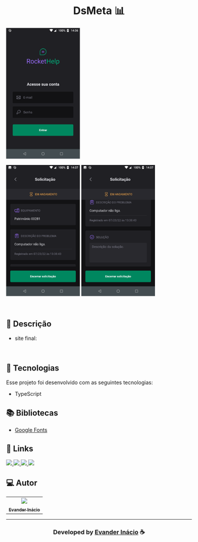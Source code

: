 <h1 align="center">
  DsMeta 📊
</h1>


<img width="200px;" src="https://raw.githubusercontent.com/EvanderInacio/Rocket-Help/main/src/assets/imgs-readme/signin.png" />

<p align="left">
<img width="200px;" src="https://raw.githubusercontent.com/EvanderInacio/Rocket-Help/main/src/assets/imgs-readme/detalhe-andamento-1.png" />

<img width="200px;" src="https://raw.githubusercontent.com/EvanderInacio/Rocket-Help/main/src/assets/imgs-readme/detalhe-andamento-2.png" />
</p>

<br>

## 📝 Descrição 

 

- site final: []() 

<br>

## 🚀 Tecnologias

Esse projeto foi desenvolvido com as seguintes tecnologias:


- TypeScript



## 📚 Bibliotecas

- [Google Fonts](https://fonts.google.com/)



## 🔗 Links

<p align="left">
 
 <a href="https://www.linkedin.com/in/evander-inacio" alt="Linkedin">
  <img src="https://img.shields.io/badge/-Linkedin-0A66C2?style=for-the-badge&logo=Linkedin&logoColor=FFFFFF&link=https://www.linkedin.com/in/evander-inacio"/> 
 </a>
 
 <a href="https://www.facebook.com/evandder.lopes" alt="Facebook">
  <img src="https://img.shields.io/badge/-Facebook-000dff?style=for-the-badge&logo=Facebook&logoColor=FFFFFF&link=https://www.facebook.com/evandder.lopes"/> 
 </a>
 
 <a href="https://twitter.com/Evander_Inacio" alt="Twitter">
  <img src="https://img.shields.io/badge/-Twitter-1DA1F2?style=for-the-badge&logo=Twitter&logoColor=FFFFFF&link=https://twitter.com/Evander_Inacio"/> 
 </a>

  <a href="https://www.evanderinacio.com/" alt="Portfolio">
  <img src="https://img.shields.io/badge/my_portfolio-000?style=for-the-badge&logo=ko-fi&logoColor=white&link=https://www.evanderinacio.com/"/>
 </a>

 </p>
 
## 💻 Autor<br>
<table>
  <tr>
    <td align="center">
      <a href="https://github.com/EvanderInacio">
        <img src="https://avatars.githubusercontent.com/u/72362299?s=96&v=4" width="100px;" /><br>
        <sub>
          <b>Evander Inácio</b>
        </sub>
      </a>
    </td>
  </tr>
</table>

-----

  <h3 align="center"> Developed by <a href="https://www.linkedin.com/in/evander-inacio/">Evander Inácio</a> ☕</h3>

